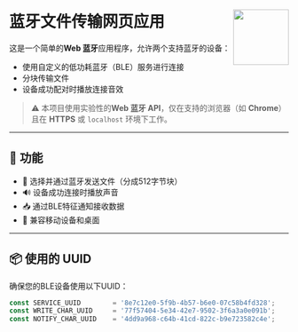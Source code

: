 # 蓝牙文件传输网页应用 <img src="https://raw.githubusercontent.com/erikraft/Bluetooth-File-Transfer-to-Web/refs/heads/main/assets/Bluetooth.png" align="right" width="100">

这是一个简单的**Web 蓝牙**应用程序，允许两个支持蓝牙的设备：

- 使用自定义的低功耗蓝牙（BLE）服务进行连接  
- 分块传输文件  
- 设备成功配对时播放连接音效

> ⚠️ 本项目使用实验性的**Web 蓝牙 API**，仅在支持的浏览器（如 **Chrome**）且在 **HTTPS** 或 `localhost` 环境下工作。

---

## 🔧 功能

- 📂 选择并通过蓝牙发送文件（分成512字节块）  
- 🔊 设备成功连接时播放声音  
- 📥 通过BLE特征通知接收数据  
- 📱 兼容移动设备和桌面

---

## 📦 使用的 UUID

确保您的BLE设备使用以下UUID：

```js
const SERVICE_UUID        = '8e7c12e0-5f9b-4b57-b6e0-07c58b4fd328';
const WRITE_CHAR_UUID     = '77f57404-5e34-42e7-9502-3f6a3a0e091b';
const NOTIFY_CHAR_UUID    = '4dd9a968-c64b-41cd-822c-b9e723582c4e';
